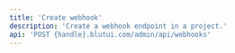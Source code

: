 ```yaml
---
title: 'Create webhook'
description: 'Create a webhook endpoint in a project.'
api: 'POST {handle}.blutui.com/admin/api/webhooks'
---
```

